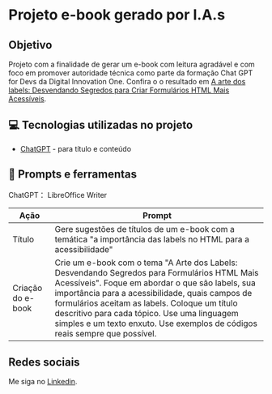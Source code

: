 # Projeto e-book gerado por I.A.s

## Objetivo

Projeto com a finalidade de gerar um e-book com leitura agradável e com foco em promover autoridade técnica como parte da formação Chat GPT for Devs da Digital Innovation One.
Confira o o resultado em [A arte dos labels: Desvendando Segredos para Criar Formulários
HTML Mais Acessíveis](https://github.com/gfsantos2/formacao-chat-gpt-for-devs/blob/master/prompts-recipe-to-create-a-ebook/e-book-a-arte-dos-labels.pdf).

## 💻 Tecnologias utilizadas no projeto

- [ChatGPT](https://chat.openai.com/) - para título e conteúdo

## 📄 Prompts e ferramentas

ChatGPT：
LibreOffice Writer

| Ação | Prompt |
| ----- | ----- |
| Título | Gere sugestões de títulos de um e-book com a temática "a importância das labels no HTML para a acessibilidade" |
| Criação do e-book | Crie um e-book com o tema "A Arte dos Labels: Desvendando Segredos para Formulários HTML Mais Acessíveis". Foque em abordar o que são labels, sua importância para a acessibilidade, quais campos de formulários aceitam as labels. Coloque um título descritivo para cada tópico. Use uma linguagem simples e um texto enxuto. Use exemplos de códigos reais sempre que possível.|

## Redes sociais

Me siga no [Linkedin](https://linkedin.com/in/gfernandessantos).
